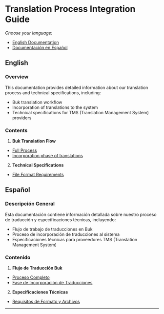 # Translation Process Integration Guide

*Choose your language:*
- [English Documentation](#english)
- [Documentación en Español](#español)

## English

### Overview
This documentation provides detailed information about our translation process and technical specifications, including:

- Buk translation workflow
- Incorporation of translations to the system
- Technical specifications for TMS (Translation Management System) providers

### Contents

1. **Buk Translation Flow**
  - [Full Process](./docs/workflows/README.en.md)
  - [Incorporation phase of translations](./docs/workflows/steps/3/README.en.md)

2. **Technical Specifications**
  - [File Format Requirements](./docs/files/README.en.md)

## Español


### Descripción General
Esta documentación contiene información detallada sobre nuestro proceso de traducción y especificaciones técnicas, incluyendo:

- Flujo de trabajo de traducciones en Buk
- Proceso de incorporación de traducciones al sistema
- Especificaciones técnicas para proveedores TMS (Translation Management System)

### Contenido

1. **Flujo de Traducción Buk**
  - [Proceso Completo](./docs/workflows/README.es.md)
  - [Fase de Incorporación de Traducciones](./docs/workflows/steps/3/README.es.md)

2. **Especificaciones Técnicas**
  - [Requisitos de Formato y Archivos](./docs/files/README.es.md)

---
